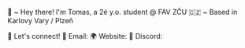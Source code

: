 👋 ~ Hey there! I'm Tomas, a 2é y.o. student @ FAV ZČU
🇨🇿 ~ Based in Karlovy Vary / Plzeň


💬 Let's connect!
📧 Email:
🌍 Website:
💬 Discord:
